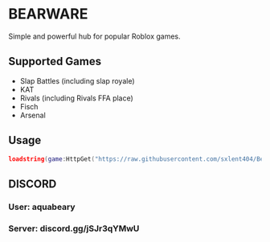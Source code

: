 # BEARWARE

Simple and powerful hub for popular Roblox games.

## Supported Games
- Slap Battles (including slap royale)
- KAT
- Rivals (including Rivals FFA place)
- Fisch
- Arsenal

## Usage
```lua
loadstring(game:HttpGet("https://raw.githubusercontent.com/sxlent404/Bear-hub/main/loader.lua"))()
```

## DISCORD
### User: aquabeary
### Server: discord.gg/jSJr3qYMwU
